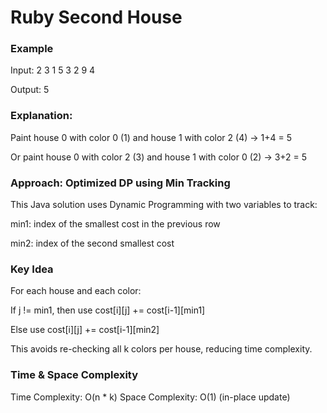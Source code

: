# Ruby Second House



### Example
Input:
2 3
1 5 3
2 9 4

Output:
5

### Explanation:

Paint house 0 with color 0 (1) and house 1 with color 2 (4) → 1+4 = 5

Or paint house 0 with color 2 (3) and house 1 with color 0 (2) → 3+2 = 5

### Approach: Optimized DP using Min Tracking
This Java solution uses Dynamic Programming with two variables to track:

min1: index of the smallest cost in the previous row

min2: index of the second smallest cost

### Key Idea
For each house and each color:

If j != min1, then use cost[i][j] += cost[i-1][min1]

Else use cost[i][j] += cost[i-1][min2]

This avoids re-checking all k colors per house, reducing time complexity.

### Time & Space Complexity

Time Complexity: O(n * k)
Space Complexity: O(1) (in-place update)